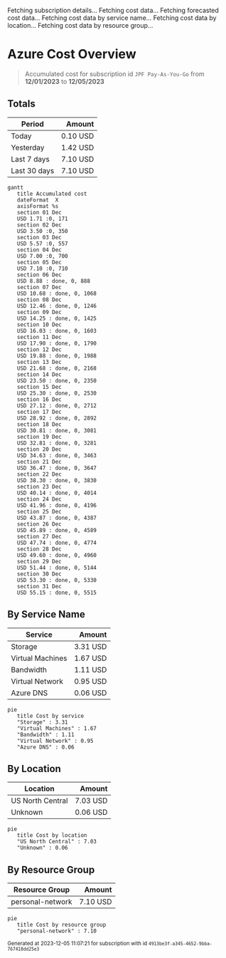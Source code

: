 Fetching subscription details...
Fetching cost data...
Fetching forecasted cost data...
Fetching cost data by service name...
Fetching cost data by location...
Fetching cost data by resource group...
# Azure Cost Overview

> Accumulated cost for subscription id `JPF Pay-As-You-Go` from **12/01/2023** to **12/05/2023**

## Totals

|Period|Amount|
|---|---:|
|Today|0.10 USD|
|Yesterday|1.42 USD|
|Last 7 days|7.10 USD|
|Last 30 days|7.10 USD|

```mermaid
gantt
   title Accumulated cost
   dateFormat  X
   axisFormat %s
   section 01 Dec
   USD 1.71 :0, 171
   section 02 Dec
   USD 3.50 :0, 350
   section 03 Dec
   USD 5.57 :0, 557
   section 04 Dec
   USD 7.00 :0, 700
   section 05 Dec
   USD 7.10 :0, 710
   section 06 Dec
   USD 8.88 : done, 0, 888
   section 07 Dec
   USD 10.68 : done, 0, 1068
   section 08 Dec
   USD 12.46 : done, 0, 1246
   section 09 Dec
   USD 14.25 : done, 0, 1425
   section 10 Dec
   USD 16.03 : done, 0, 1603
   section 11 Dec
   USD 17.90 : done, 0, 1790
   section 12 Dec
   USD 19.88 : done, 0, 1988
   section 13 Dec
   USD 21.68 : done, 0, 2168
   section 14 Dec
   USD 23.50 : done, 0, 2350
   section 15 Dec
   USD 25.30 : done, 0, 2530
   section 16 Dec
   USD 27.12 : done, 0, 2712
   section 17 Dec
   USD 28.92 : done, 0, 2892
   section 18 Dec
   USD 30.81 : done, 0, 3081
   section 19 Dec
   USD 32.81 : done, 0, 3281
   section 20 Dec
   USD 34.63 : done, 0, 3463
   section 21 Dec
   USD 36.47 : done, 0, 3647
   section 22 Dec
   USD 38.30 : done, 0, 3830
   section 23 Dec
   USD 40.14 : done, 0, 4014
   section 24 Dec
   USD 41.96 : done, 0, 4196
   section 25 Dec
   USD 43.87 : done, 0, 4387
   section 26 Dec
   USD 45.89 : done, 0, 4589
   section 27 Dec
   USD 47.74 : done, 0, 4774
   section 28 Dec
   USD 49.60 : done, 0, 4960
   section 29 Dec
   USD 51.44 : done, 0, 5144
   section 30 Dec
   USD 53.30 : done, 0, 5330
   section 31 Dec
   USD 55.15 : done, 0, 5515
```

## By Service Name

|Service|Amount|
|---|---:|
|Storage|3.31 USD|
|Virtual Machines|1.67 USD|
|Bandwidth|1.11 USD|
|Virtual Network|0.95 USD|
|Azure DNS|0.06 USD|

```mermaid
pie
   title Cost by service
   "Storage" : 3.31
   "Virtual Machines" : 1.67
   "Bandwidth" : 1.11
   "Virtual Network" : 0.95
   "Azure DNS" : 0.06
```

## By Location

|Location|Amount|
|---|---:|
|US North Central|7.03 USD|
|Unknown|0.06 USD|

```mermaid
pie
   title Cost by location
   "US North Central" : 7.03
   "Unknown" : 0.06
```

## By Resource Group

|Resource Group|Amount|
|---|---:|
|personal-network|7.10 USD|

```mermaid
pie
   title Cost by resource group
   "personal-network" : 7.10
```

<sup>Generated at 2023-12-05 11:07:21 for subscription with id `4913be3f-a345-4652-9bba-767418dd25e3`</sup>
